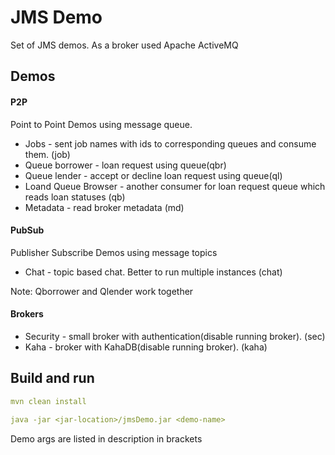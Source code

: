 # JMS Demo

Set of JMS demos. As a broker used Apache ActiveMQ

## Demos

#### P2P
Point to Point Demos using message queue.

- Jobs - sent job names with ids to corresponding queues and consume them. (job)
- Queue borrower - loan request using  queue(qbr)
- Queue lender - accept or decline loan request using  queue(ql)
- Loand Queue Browser - another consumer for loan request queue which reads loan statuses (qb)
- Metadata - read broker metadata (md)
#### PubSub
Publisher Subscribe Demos using message topics

- Chat - topic based chat. Better to run multiple instances (chat)

Note: Qborrower and Qlender work together

#### Brokers

- Security - small broker with authentication(disable running broker). (sec)
- Kaha - broker with KahaDB(disable running broker). (kaha)

## Build and run

```yaml
mvn clean install

java -jar <jar-location>/jmsDemo.jar <demo-name>
```
Demo args are listed in description in brackets 
